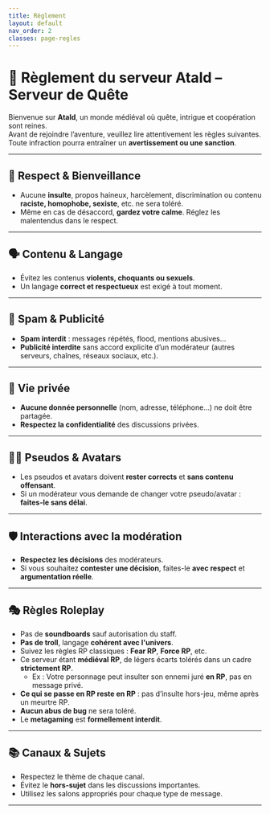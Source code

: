 ```yaml
---
title: Règlement
layout: default
nav_order: 2
classes: page-regles
---
```

# 📜 Règlement du serveur **Atald – Serveur de Quête**

Bienvenue sur **Atald**, un monde médiéval où quête, intrigue et coopération sont reines.  
Avant de rejoindre l’aventure, veuillez lire attentivement les règles suivantes. Toute infraction pourra entraîner un **avertissement ou une sanction**.

---

## 🤝 Respect & Bienveillance

- Aucune **insulte**, propos haineux, harcèlement, discrimination ou contenu **raciste, homophobe, sexiste**, etc. ne sera toléré.
- Même en cas de désaccord, **gardez votre calme**. Réglez les malentendus dans le respect.

---

## 🗣️ Contenu & Langage

- Évitez les contenus **violents, choquants ou sexuels**.
- Un langage **correct et respectueux** est exigé à tout moment.

---

## 📣 Spam & Publicité

- **Spam interdit** : messages répétés, flood, mentions abusives…
- **Publicité interdite** sans accord explicite d’un modérateur (autres serveurs, chaînes, réseaux sociaux, etc.).

---

## 🔐 Vie privée

- **Aucune donnée personnelle** (nom, adresse, téléphone...) ne doit être partagée.
- **Respectez la confidentialité** des discussions privées.

---

## 🧑‍🎨 Pseudos & Avatars

- Les pseudos et avatars doivent **rester corrects** et **sans contenu offensant**.
- Si un modérateur vous demande de changer votre pseudo/avatar : **faites-le sans délai**.

---

## 🛡️ Interactions avec la modération

- **Respectez les décisions** des modérateurs.
- Si vous souhaitez **contester une décision**, faites-le **avec respect** et **argumentation réelle**.

---

## 🎭 Règles Roleplay

- Pas de **soundboards** sauf autorisation du staff.
- **Pas de troll**, langage **cohérent avec l'univers**.
- Suivez les règles RP classiques : **Fear RP**, **Force RP**, etc.
- Ce serveur étant **médiéval RP**, de légers écarts tolérés dans un cadre **strictement RP**.
  - Ex : Votre personnage peut insulter son ennemi juré **en RP**, pas en message privé.
- **Ce qui se passe en RP reste en RP** : pas d’insulte hors-jeu, même après un meurtre RP.
- **Aucun abus de bug** ne sera toléré.
- Le **metagaming** est **formellement interdit**.

---

## 📚 Canaux & Sujets

- Respectez le thème de chaque canal.
- Évitez le **hors-sujet** dans les discussions importantes.
- Utilisez les salons appropriés pour chaque type de message.

---